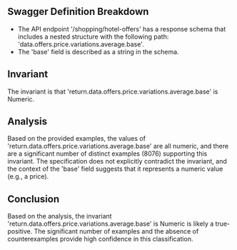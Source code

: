 ## Swagger Definition Breakdown
- The API endpoint '/shopping/hotel-offers' has a response schema that includes a nested structure with the following path: 'data.offers.price.variations.average.base'.
- The 'base' field is described as a string in the schema.

## Invariant
The invariant is that 'return.data.offers.price.variations.average.base' is Numeric.

## Analysis
Based on the provided examples, the values of 'return.data.offers.price.variations.average.base' are all numeric, and there are a significant number of distinct examples (8076) supporting this invariant. The specification does not explicitly contradict the invariant, and the context of the 'base' field suggests that it represents a numeric value (e.g., a price).

## Conclusion
Based on the analysis, the invariant 'return.data.offers.price.variations.average.base' is Numeric is likely a true-positive. The significant number of examples and the absence of counterexamples provide high confidence in this classification.
